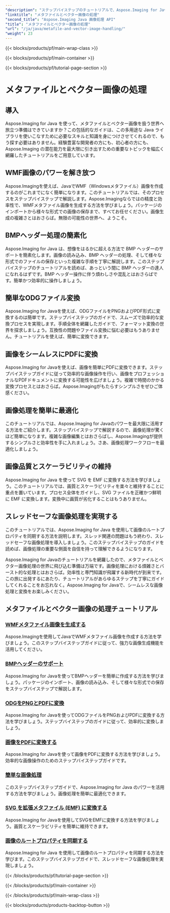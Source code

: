```yaml
---
"description": "ステップバイステップのチュートリアルで、Aspose.Imaging for Java の可能性を最大限に引き出しましょう。WMF メタファイル画像の作成、BMP ヘッダーの処理など、様々な機能が簡単に行えます。"
"linktitle": "メタファイルとベクター画像の処理"
"second_title": "Aspose.Imaging Java 画像処理 API"
"title": "メタファイルとベクター画像の処理"
"url": "/ja/java/metafile-and-vector-image-handling/"
"weight": 23
---
```


{{< blocks/products/pf/main-wrap-class >}}

{{< blocks/products/pf/main-container >}}

{{< blocks/products/pf/tutorial-page-section >}}

# メタファイルとベクター画像の処理

## 導入

Aspose.Imaging for Java を使って、メタファイルとベクター画像を扱う世界へ旅立つ準備はできていますか？この包括的なガイドは、この多用途な Java ライブラリを使いこなすために必要なスキルと知識を身につけさせてくれるので、もう探す必要はありません。経験豊富な開発者の方にも、初心者の方にも、Aspose.Imaging の潜在能力を最大限に引き出すための重要なトピックを幅広く網羅したチュートリアルをご用意しています。

## WMF画像のパワーを解き放つ

Aspose.Imagingを使えば、JavaでWMF（Windowsメタファイル）画像を作成するのがこれまでになく簡単になります。このチュートリアルでは、そのプロセスをステップバイステップで解説します。Aspose.Imagingならではの精度と効率性で、WMFメタファイル画像を生成する方法を学びましょう。パッケージのインポートから様々な形式での画像の保存まで、すべてお任せください。画像生成の複雑さとはおさらば。無限の可能性の世界へ、ようこそ。

## BMPヘッダー処理の簡素化

Aspose.Imaging for Java は、想像をはるかに超える方法で BMP ヘッダーのサポートを簡素化します。画像の読み込み、BMP ヘッダーの処理、そして様々な形式でのファイルの保存といった複雑な手順を丁寧に解説します。このステップバイステップのチュートリアルを読めば、あっという間に BMP ヘッダーの達人になれるはずです。BMP ヘッダー操作に伴う煩わしさや混乱とはおさらばです。簡単かつ効率的に操作しましょう。

## 簡単なODGファイル変換

Aspose.Imaging for Javaを使えば、ODGファイルをPNGおよびPDF形式に変換するのは簡単です。ステップバイステップのガイドで、スムーズで効率的な変換プロセスを実現します。手順全体を網羅したガイドで、フォーマット変換の世界を探求しましょう。互換性の問題やファイル変換に悩む必要はもうありません。チュートリアルを使えば、簡単に変換できます。

## 画像をシームレスにPDFに変換

Aspose.Imaging for Javaを使えば、画像を簡単にPDFに変換できます。ステップバイステップガイドに従って効率的な画像操作を行い、画像をプロフェッショナルなPDFドキュメントに変換する可能性を広げましょう。複雑で時間のかかる変換プロセスとはおさらば。Aspose.Imagingがもたらすシンプルさをぜひご体感ください。

## 画像処理を簡単に最適化

このチュートリアルでは、Aspose.Imaging for Javaのパワーを最大限に活用する方法をご紹介します。ステップバイステップで解説するので、画像処理が驚くほど簡単になります。複雑な画像編集とはおさらばし、Aspose.Imagingが提供するシンプルさと効率性を手に入れましょう。さあ、画像処理ワークフローを最適化しましょう。

## 画像品質とスケーラビリティの維持

Aspose.Imaging for Java を使って SVG を EMF に変換する方法を学びましょう。このチュートリアルでは、画質とスケーラビリティを楽々と維持することに重点を置いています。プロセス全体をガイドし、SVG ファイルを正確かつ鮮明に EMF に変換します。変換中に画質が劣化することはもうありません。

## スレッドセーフな画像処理を実現する

このチュートリアルでは、Aspose.Imaging for Java を使用して画像のルートプロパティを同期する方法を説明します。スレッド関連の問題はもう終わり、スレッドセーフな画像処理を導入しましょう。このステップバイステップのガイドを読めば、画像処理の重要な側面を自信を持って理解できるようになります。

Aspose.Imaging for Javaのチュートリアルを網羅したので、メタファイルとベクター画像処理の世界に飛び込む準備は万端です。画像処理における煩雑さとバースト的な処理とはおさらば。効率性と専門知識が飛躍する新時代が到来です。この旅に出発するにあたり、チュートリアルがあらゆるステップを丁寧にガイドしてくれることをお忘れなく。Aspose.Imaging for Javaで、シームレスな画像処理と変換をお楽しみください。
## メタファイルとベクター画像の処理チュートリアル
### [WMFメタファイル画像を生成する](./generate-wmf-metafile-images/)
Aspose.Imagingを使用してJavaでWMFメタファイル画像を作成する方法を学びましょう。このステップバイステップガイドに従って、強力な画像生成機能を活用してください。
### [BMPヘッダーのサポート](./bmp-header-support/)
Aspose.Imaging for Javaを使ってBMPヘッダーを簡単に作成する方法を学びましょう。パッケージのインポート、画像の読み込み、そして様々な形式での保存をステップバイステップで解説します。
### [ODGをPNGとPDFに変換](./odg-file-format-support/)
Aspose.Imaging for Javaを使ってODGファイルをPNGおよびPDFに変換する方法を学びましょう。ステップバイステップのガイドに従って、効率的に変換しましょう。
### [画像をPDFに変換する](./pdf-dpi-settings-configuration/)
Aspose.Imaging for Javaを使って画像をPDFに変換する方法を学びましょう。効率的な画像操作のためのステップバイステップガイドです。
### [簡単な画像処理](./otg-file-format-support/)
このステップバイステップガイドで、Aspose.Imaging for Java のパワーを活用する方法を学びましょう。画像処理を簡単に最適化できます。
### [SVG を拡張メタファイル (EMF) に変換する](./convert-svg-to-enhanced-metafile/)
Aspose.Imaging for Javaを使用してSVGをEMFに変換する方法を学びましょう。画質とスケーラビリティを簡単に維持できます。
### [画像のルートプロパティを同期する](./synchronize-root-property-in-images/)
Aspose.Imaging for Java を使用して画像のルートプロパティを同期する方法を学びます。このステップバイステップガイドで、スレッドセーフな画像処理を実現しましょう。

{{< /blocks/products/pf/tutorial-page-section >}}

{{< /blocks/products/pf/main-container >}}

{{< /blocks/products/pf/main-wrap-class >}}

{{< blocks/products/products-backtop-button >}}
